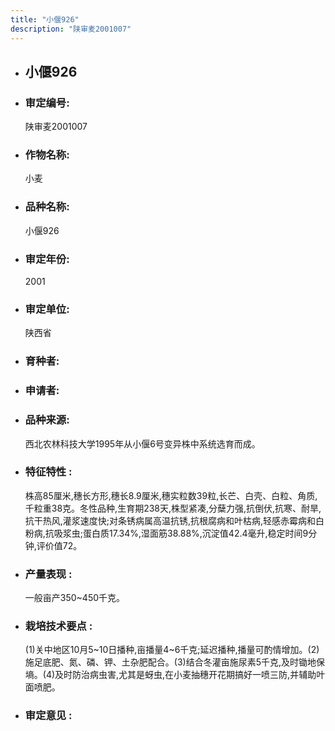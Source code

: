 ```yaml
---
title: "小偃926"
description: "陕审麦2001007"
---
```

* ## 小偃926
* ###  审定编号:  
   陕审麦2001007

*  ### 作物名称:  
   小麦

*   ###  品种名称: 
    小偃926

*   ### 审定年份: 
    2001

*   ### 审定单位:  
    陕西省

*   ### 育种者:  
    

*   ### 申请者:  
    

*   ### 品种来源:  
    西北农林科技大学1995年从小偃6号变异株中系统选育而成。

*   ### 特征特性 : 
    株高85厘米,穗长方形,穗长8.9厘米,穗实粒数39粒,长芒、白壳、白粒、角质,千粒重38克。冬性品种,生育期238天,株型紧凑,分蘖力强,抗倒伏,抗寒、耐旱,抗干热风,灌浆速度快;对条锈病属高温抗锈,抗根腐病和叶枯病,轻感赤霉病和白粉病,抗吸浆虫;蛋白质17.34%,湿面筋38.88%,沉淀值42.4毫升,稳定时间9分钟,评价值72。

*   ### 产量表现 : 
    一般亩产350~450千克。

*   ### 栽培技术要点 : 
    (1)关中地区10月5~10日播种,亩播量4~6千克;延迟播种,播量可酌情增加。(2)施足底肥、氮、磷、钾、土杂肥配合。(3)结合冬灌亩施尿素5千克,及时锄地保墒。(4)及时防治病虫害,尤其是蚜虫,在小麦抽穗开花期搞好一喷三防,并辅助叶面喷肥。

*   ### 审定意见 : 
    
